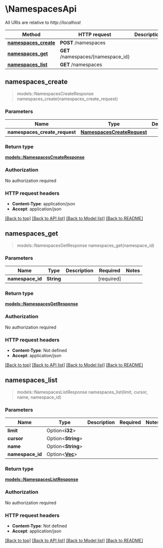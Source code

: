 # \NamespacesApi

All URIs are relative to *http://localhost*

Method | HTTP request | Description
------------- | ------------- | -------------
[**namespaces_create**](NamespacesApi.md#namespaces_create) | **POST** /namespaces | 
[**namespaces_get**](NamespacesApi.md#namespaces_get) | **GET** /namespaces/{namespace_id} | 
[**namespaces_list**](NamespacesApi.md#namespaces_list) | **GET** /namespaces | 



## namespaces_create

> models::NamespacesCreateResponse namespaces_create(namespaces_create_request)


### Parameters


Name | Type | Description  | Required | Notes
------------- | ------------- | ------------- | ------------- | -------------
**namespaces_create_request** | [**NamespacesCreateRequest**](NamespacesCreateRequest.md) |  | [required] |

### Return type

[**models::NamespacesCreateResponse**](NamespacesCreateResponse.md)

### Authorization

No authorization required

### HTTP request headers

- **Content-Type**: application/json
- **Accept**: application/json

[[Back to top]](#) [[Back to API list]](../README.md#documentation-for-api-endpoints) [[Back to Model list]](../README.md#documentation-for-models) [[Back to README]](../README.md)


## namespaces_get

> models::NamespacesGetResponse namespaces_get(namespace_id)


### Parameters


Name | Type | Description  | Required | Notes
------------- | ------------- | ------------- | ------------- | -------------
**namespace_id** | **String** |  | [required] |

### Return type

[**models::NamespacesGetResponse**](NamespacesGetResponse.md)

### Authorization

No authorization required

### HTTP request headers

- **Content-Type**: Not defined
- **Accept**: application/json

[[Back to top]](#) [[Back to API list]](../README.md#documentation-for-api-endpoints) [[Back to Model list]](../README.md#documentation-for-models) [[Back to README]](../README.md)


## namespaces_list

> models::NamespacesListResponse namespaces_list(limit, cursor, name, namespace_id)


### Parameters


Name | Type | Description  | Required | Notes
------------- | ------------- | ------------- | ------------- | -------------
**limit** | Option<**i32**> |  |  |
**cursor** | Option<**String**> |  |  |
**name** | Option<**String**> |  |  |
**namespace_id** | Option<[**Vec<String>**](String.md)> |  |  |

### Return type

[**models::NamespacesListResponse**](NamespacesListResponse.md)

### Authorization

No authorization required

### HTTP request headers

- **Content-Type**: Not defined
- **Accept**: application/json

[[Back to top]](#) [[Back to API list]](../README.md#documentation-for-api-endpoints) [[Back to Model list]](../README.md#documentation-for-models) [[Back to README]](../README.md)

